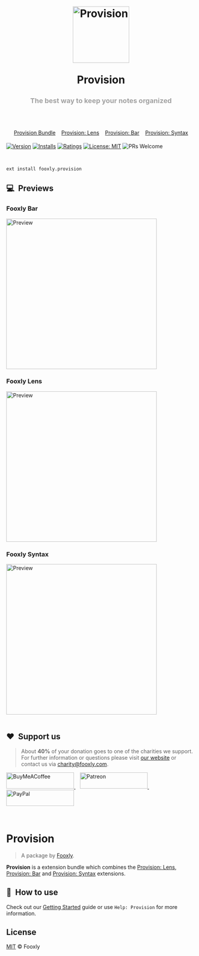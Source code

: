 <h1 align="center">
  <p align="center">
    <a title="Provision" href="https://marketplace.visualstudio.com/items?itemName=fooxly.provision">
      <img src="https://assets.fooxly.com/extensions/provision/general/icon.png" alt="Provision" height="150" />
    </a>
  </p>
  <p>Provision</p>
  <p style="color: #A2A2A2; font-size: 18px;">The best way to keep your notes organized</p>
  <br>
  <p style="color: #3366BB; font-size: 14px; font-weight: normal;">
    <a href="https://marketplace.visualstudio.com/items?itemName=fooxly.provision">Provision Bundle</a>&nbsp;&nbsp;&nbsp;
    <a href="https://marketplace.visualstudio.com/items?itemName=fooxly.provision-lens">Provision: Lens</a>&nbsp;&nbsp;&nbsp;
    <a href="https://marketplace.visualstudio.com/items?itemName=fooxly.provision-bar">Provision: Bar</a>&nbsp;&nbsp;&nbsp;
    <a href="https://marketplace.visualstudio.com/items?itemName=fooxly.provision-syntax">Provision: Syntax</a>
  </p>
</h1>

[![Version](https://vsmarketplacebadge.apphb.com/version-short/fooxly.provision.svg)](https://marketplace.visualstudio.com/items?itemName=fooxly.provision)
[![Installs](https://vsmarketplacebadge.apphb.com/installs-short/fooxly.provision.svg)](https://marketplace.visualstudio.com/items?itemName=fooxly.provision)
[![Ratings](https://vsmarketplacebadge.apphb.com/rating-short/fooxly.provision.svg)](https://marketplace.visualstudio.com/items?itemName=fooxly.provision)
[![License: MIT](https://img.shields.io/badge/License-MIT-brightgreen.svg)](https://github.com/Fooxly/vscode-provision/blob/master/LICENSE)
![PRs Welcome](https://img.shields.io/badge/PRs-welcome-brightgreen.svg)

<br />

```sh
ext install fooxly.provision
```

## 💻&nbsp; Previews

### Fooxly Bar

<img src="https://assets.fooxly.com/extensions/provision/bar/example.gif" alt="Preview" width="400" />

### Fooxly Lens

<img src="https://assets.fooxly.com/extensions/provision/lens/example.gif" alt="Preview" width="400" />

### Fooxly Syntax

<img src="https://assets.fooxly.com/extensions/provision/syntax/example.gif" alt="Preview" width="400" />
<br />
<br />

## ❤️&nbsp; Support us

> About **40%** of your donation goes to one of the charities we support. For further information or questions please visit [our website](https://www.fooxly.com/charity) or contact us via [charity@fooxly.com](mailto:charity@fooxly.com).
<p>
  <a title="BuyMeACoffee" href="https://www.buymeacoffee.com/fooxly">
    <img src="https://assets.fooxly.com/third_party/buymeacoffee.png" alt="BuyMeACoffee" width="180" height="43" />
  </a>&nbsp;&nbsp;
  <a title="Patreon" href="https://www.patreon.com/fooxly">
    <img src="https://assets.fooxly.com/third_party/patreon.png" alt="Patreon" width="180" height="43" />
  </a>&nbsp;&nbsp;
  <a title="PayPal" href="https://www.paypal.com/cgi-bin/webscr?cmd=_s-xclick&hosted_button_id=3GEYSYZFXV9GE">
    <img src="https://assets.fooxly.com/third_party/paypal.png" alt="PayPal" width="180" height="43" />
  </a>
</p>

<br/>

# Provision

> A package by [Fooxly](https://www.fooxly.com).

**Provision** is a extension bundle which combines the [Provision: Lens](https://marketplace.visualstudio.com/items?itemName=fooxly.provision-lens), [Provision: Bar](https://marketplace.visualstudio.com/items?itemName=fooxly.provision-bar) and [Provision: Syntax](https://marketplace.visualstudio.com/items?itemName=fooxly.provision-syntax) extensions.

## 📙 &nbsp;How to use

Check out our [Getting Started](https://developer.fooxly.com/extensions/provision/guide) guide or use `Help: Provision` for more information.

## License

[MIT](https://github.com/Fooxly/vscode-provision-bundle/blob/master/LICENSE) &copy; Fooxly
